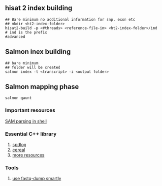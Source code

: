 ## hisat 2 index building 
```
## Bare minimum no additional information for snp, exon etc
## mkdir <ht2-index-folder>
hisat2-build -p <#threads> <reference-file-in> <ht2-index-folder>/ind
# ind is the prefix
#advanced
```
## Salmon inex building
```
## bare minimum
## folder will be created
salmon index -t <transcript> -i <output folder> 

```

## Salmon mapping phase 
```
salmon qaunt 
```

### Important resources
[SAM parsing in shell](http://www4.ncsu.edu/~rosswhet/BIT815/Overview/Week2/SAMformatAndCLtools.pdf)

### Essential C++ library
1. [spdlog](https://github.com/gabime/spdlog/)
2. [cereal](https://uscilab.github.io/cereal/)
3. [more resources](https://github.com/rigtorp/awesome-modern-cpp)


### Tools 
1. [use fastq-dump smartly](https://edwards.sdsu.edu/research/fastq-dump/)